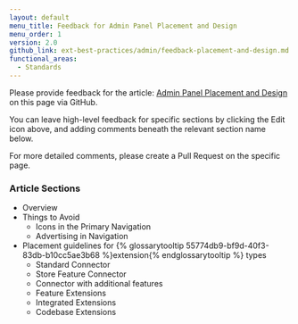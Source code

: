 ```yaml
---
layout: default
menu_title: Feedback for Admin Panel Placement and Design
menu_order: 1
version: 2.0
github_link: ext-best-practices/admin/feedback-placement-and-design.md
functional_areas:
  - Standards
---
```


Please provide feedback for the article: [Admin Panel Placement and Design]({{page.baseurl}}/ext-best-practices/admin/placement-and-design.html) on this page via GitHub.

You can leave high-level feedback for specific sections by clicking the Edit icon above, and adding comments beneath the relevant section name below.

For more detailed comments, please create a Pull Request on the specific page.

### Article Sections

* Overview
* Things to Avoid
  * Icons in the Primary Navigation
  * Advertising in Navigation
* Placement guidelines for {% glossarytooltip 55774db9-bf9d-40f3-83db-b10cc5ae3b68 %}extension{% endglossarytooltip %} types
  * Standard Connector
  * Store Feature Connector
  * Connector with additional features
  * Feature Extensions
  * Integrated Extensions
  * Codebase Extensions
